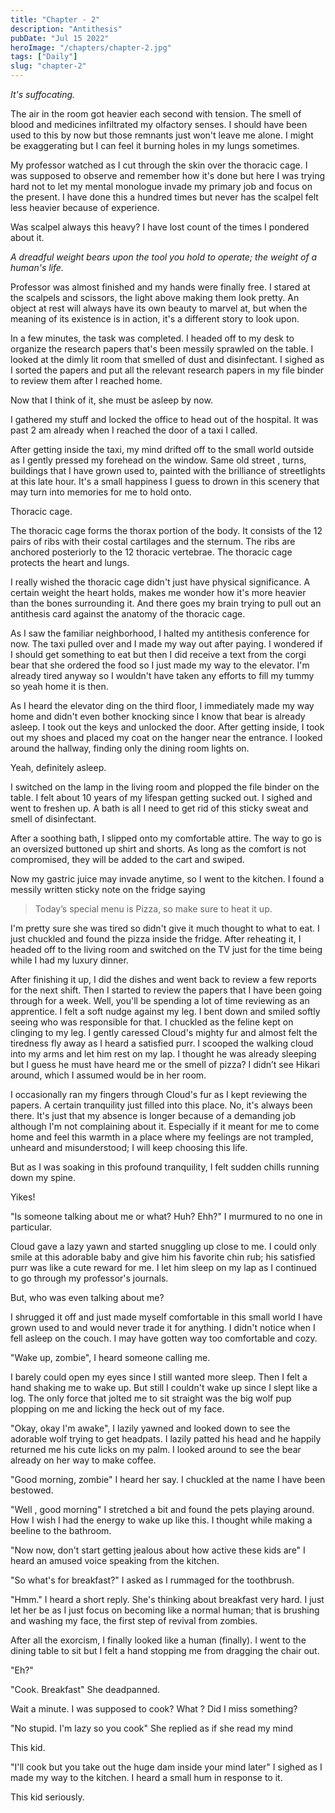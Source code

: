 ```yaml
---
title: "Chapter - 2"
description: "Antithesis"
pubDate: "Jul 15 2022"
heroImage: "/chapters/chapter-2.jpg"
tags: ["Daily"]
slug: "chapter-2"
---
```


*It's suffocating.*

The air in the room got heavier each second with tension. The smell of blood and medicines infiltrated my olfactory senses. I should have been used to this by now but those remnants just won't leave me alone. I might be exaggerating but I can feel it burning holes in my lungs sometimes.

My professor watched as I cut through the skin over the thoracic cage. I was supposed to observe and remember how it's done but here I was trying hard not to let my mental monologue invade my primary job and focus on the present. I have done this a hundred times but never has the scalpel felt less heavier because of experience.

Was scalpel always this heavy? I have lost count of the times I pondered about it.

*A dreadful weight bears upon the tool you hold to operate; the weight of a human's life.*

Professor was almost finished and my hands were finally free. I stared at the scalpels and scissors, the light above making them look pretty. An object at rest will always have its own beauty to marvel at, but when the meaning of its existence is in action, it's a different story to look upon.

In a few minutes, the task was completed. I headed off to my desk to organize the research papers that's been messily sprawled on the table. I looked at the dimly lit room that smelled of dust and disinfectant. I sighed as I sorted the papers and put all the relevant research papers in my file binder to review them after I reached home.

Now that I think of it, she must be asleep by now.

I gathered my stuff and locked the office to head out of the hospital. It was past 2 am already when I reached the door of a taxi I called.

After getting inside the taxi, my mind drifted off to the small world outside as I gently pressed my forehead on the window. Same old street , turns, buildings that I have grown used to, painted with the brilliance of streetlights at this late hour. It's a small happiness I guess to drown in this scenery that may turn into memories for me to hold onto.

Thoracic cage.

The thoracic cage forms the thorax portion of the body. It consists of the 12 pairs of ribs with their costal cartilages and the sternum. The ribs are anchored posteriorly to the 12 thoracic vertebrae. The thoracic cage protects the heart and lungs.

I really wished the thoracic cage didn't just have physical significance. A certain weight the heart holds, makes me wonder how it's more heavier than the bones surrounding it. And there goes my brain trying to pull out an antithesis card against the anatomy of the thoracic cage.

As I saw the familiar neighborhood, I halted my antithesis conference for now. The taxi pulled over and I made my way out after paying. I wondered if I should get something to eat but then I did receive a text from the corgi bear that she ordered the food so I just made my way to the elevator. I'm already tired anyway so I wouldn't have taken any efforts to fill my tummy so yeah home it is then.

As I heard the elevator ding on the third floor, I immediately made my way home and didn't even bother knocking since I know that bear is already asleep. I took out the keys and unlocked the door. After getting inside, I took out my shoes and placed my coat on the hanger near the entrance. I looked around the hallway, finding only the dining room lights on.

Yeah, definitely asleep.

I switched on the lamp in the living room and plopped the file binder on the table. I felt about 10 years of my lifespan getting sucked out. I sighed and went to freshen up. A bath is all I need to get rid of this sticky sweat and smell of disinfectant.

After a soothing bath, I slipped onto my comfortable attire. The way to go is an oversized buttoned up shirt and shorts. As long as the comfort is not compromised, they will be added to the cart and swiped.

Now my gastric juice may invade anytime, so I went to the kitchen. I found a messily written sticky note on the fridge saying

> Today’s special menu is Pizza, so make sure to heat it up.

I'm pretty sure she was tired so didn't give it much thought to what to eat. I just chuckled and found the pizza inside the fridge. After reheating it, I headed off to the living room and switched on the TV just for the time being while I had my luxury dinner.

After finishing it up, I did the dishes and went back to review a few reports for the next shift. Then I started to review the papers that I have been going through for a week. Well, you'll be spending a lot of time reviewing as an apprentice. I felt a soft nudge against my leg. I bent down and smiled softly seeing who was responsible for that. I chuckled as the feline kept on clinging to my leg. I gently caressed Cloud's mighty fur and almost felt the tiredness fly away as I heard a satisfied purr. I scooped the walking cloud into my arms and let him rest on my lap. I thought he was already sleeping but I guess he must have heard me or the smell of pizza? I didn’t see Hikari around, which I assumed would be in her room.

I occasionally ran my fingers through Cloud's fur as I kept reviewing the papers. A certain tranquility just filled into this place. No, it's always been there. It's just that my absence is longer because of a demanding job although I'm not complaining about it. Especially if it meant for me to come home and feel this warmth in a place where my feelings are not trampled, unheard and misunderstood; I will keep choosing this life.

But as I was soaking in this profound tranquility, I felt sudden chills running down my spine.

Yikes!

"Is someone talking about me or what? Huh? Ehh?" I murmured to no one in particular.

Cloud gave a lazy yawn and started snuggling up close to me. I could only smile at this adorable baby and give him his favorite chin rub; his satisfied purr was like a cute reward for me. I let him sleep on my lap as I continued to go through my professor's journals.

But, who was even talking about me?

I shrugged it off and just made myself comfortable in this small world I have grown used to and would never trade it for anything. I didn't notice when I fell asleep on the couch. I may have gotten way too comfortable and cozy.

"Wake up, zombie", I heard someone calling me.

I barely could open my eyes since I still wanted more sleep. Then I felt a hand shaking me to wake up. But still I couldn't wake up since I slept like a log. The only force that jolted me to sit straight was the big wolf pup plopping on me and licking the heck out of my face.

"Okay, okay I'm awake", I lazily yawned and looked down to see the adorable wolf trying to get headpats. I lazily patted his head and he happily returned me his cute licks on my palm. I looked around to see the bear already on her way to make coffee.

"Good morning, zombie" I heard her say. I chuckled at the name I have been bestowed.

"Well , good morning" I stretched a bit and found the pets playing around. How I wish I had the energy to wake up like this. I thought while making a beeline to the bathroom.

"Now now, don't start getting jealous about how active these kids are" I heard an amused voice speaking from the kitchen.

"So what's for breakfast?" I asked as I rummaged for the toothbrush.

"Hmm." I heard a short reply. She's thinking about breakfast very hard. I just let her be as I just focus on becoming like a normal human; that is brushing and washing my face, the first step of revival from zombies.

After all the exorcism, I finally looked like a human (finally). I went to the dining table to sit but I felt a hand stopping me from dragging the chair out.

"Eh?"

"Cook. Breakfast" She deadpanned.

Wait a minute. I was supposed to cook? What ? Did I miss something?

"No stupid. I'm lazy so you cook" She replied as if she read my mind

This kid.

"I'll cook but you take out the huge dam inside your mind later" I sighed as I made my way to the kitchen. I heard a small hum in response to it.

This kid seriously.
